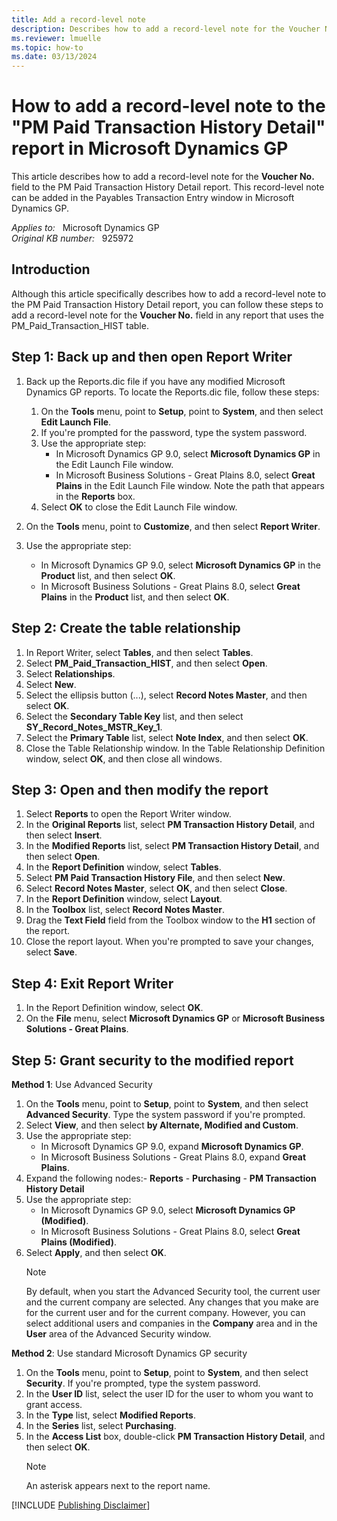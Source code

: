 ```yaml
---
title: Add a record-level note
description: Describes how to add a record-level note for the Voucher No. field to the PM Paid Transaction History Detail report.
ms.reviewer: lmuelle
ms.topic: how-to
ms.date: 03/13/2024
---
```

# How to add a record-level note to the "PM Paid Transaction History Detail" report in Microsoft Dynamics GP

This article describes how to add a record-level note for the **Voucher No.** field to the PM Paid Transaction History Detail report. This record-level note can be added in the Payables Transaction Entry window in Microsoft Dynamics GP.

_Applies to:_ &nbsp; Microsoft Dynamics GP  
_Original KB number:_ &nbsp; 925972

## Introduction

Although this article specifically describes how to add a record-level note to the PM Paid Transaction History Detail report, you can follow these steps to add a record-level note for the **Voucher No.** field in any report that uses the PM_Paid_Transaction_HIST table.

## Step 1: Back up and then open Report Writer

1. Back up the Reports.dic file if you have any modified Microsoft Dynamics GP reports. To locate the Reports.dic file, follow these steps:

    1. On the **Tools** menu, point to **Setup**, point to **System**, and then select **Edit Launch File**.
    1. If you're prompted for the password, type the system password.
    1. Use the appropriate step:
        - In Microsoft Dynamics GP 9.0, select **Microsoft Dynamics GP** in the Edit Launch File window.
        - In Microsoft Business Solutions - Great Plains 8.0, select **Great Plains** in the Edit Launch File window. Note the path that appears in the **Reports** box.
    1. Select **OK** to close the Edit Launch File window.

2. On the **Tools** menu, point to **Customize**, and then select **Report Writer**.
3. Use the appropriate step:

    - In Microsoft Dynamics GP 9.0, select **Microsoft Dynamics GP** in the **Product** list, and then select **OK**.
    - In Microsoft Business Solutions - Great Plains 8.0, select **Great Plains** in the **Product** list, and then select **OK**.

## Step 2: Create the table relationship

1. In Report Writer, select **Tables**, and then select **Tables**.
2. Select **PM_Paid_Transaction_HIST**, and then select **Open**.
3. Select **Relationships**.
4. Select **New**.
5. Select the ellipsis button (...), select **Record Notes Master**, and then select **OK**.
6. Select the **Secondary Table Key** list, and then select **SY_Record_Notes_MSTR_Key_1**.
7. Select the **Primary Table** list, select **Note Index**, and then select **OK**.
8. Close the Table Relationship window. In the Table Relationship Definition window, select **OK**, and then close all windows.

## Step 3: Open and then modify the report

1. Select **Reports** to open the Report Writer window.
2. In the **Original Reports** list, select **PM Transaction History Detail**, and then select **Insert**.
3. In the **Modified Reports** list, select **PM Transaction History Detail**, and then select **Open**.
4. In the **Report Definition** window, select **Tables**.
5. Select **PM Paid Transaction History File**, and then select **New**.
6. Select **Record Notes Master**, select **OK**, and then select **Close**.
7. In the **Report Definition** window, select **Layout**.
8. In the **Toolbox** list, select **Record Notes Master**.
9. Drag the **Text Field** field from the Toolbox window to the **H1** section of the report.
10. Close the report layout. When you're prompted to save your changes, select **Save**.

## Step 4: Exit Report Writer

1. In the Report Definition window, select **OK**.
2. On the **File** menu, select **Microsoft Dynamics GP** or **Microsoft Business Solutions - Great Plains**.

## Step 5: Grant security to the modified report

**Method 1**: Use Advanced Security

1. On the **Tools** menu, point to **Setup**, point to **System**, and then select **Advanced Security**. Type the system password if you're prompted.
2. Select **View**, and then select **by Alternate, Modified and Custom**.
3. Use the appropriate step:
    - In Microsoft Dynamics GP 9.0, expand **Microsoft Dynamics GP**.
    - In Microsoft Business Solutions - Great Plains 8.0, expand **Great Plains**.
4. Expand the following nodes:- **Reports** - **Purchasing** - **PM Transaction History Detail**  
5. Use the appropriate step:
    - In Microsoft Dynamics GP 9.0, select **Microsoft Dynamics GP (Modified)**.
    - In Microsoft Business Solutions - Great Plains 8.0, select **Great Plains (Modified)**.
6. Select **Apply**, and then select **OK**.
    > [!NOTE]
    > By default, when you start the Advanced Security tool, the current user and the current company are selected. Any changes that you make are for the current user and for the current company. However, you can select additional users and companies in the **Company** area and in the **User** area of the Advanced Security window.

**Method 2**: Use standard Microsoft Dynamics GP security

1. On the **Tools** menu, point to **Setup**, point to **System**, and then select **Security**. If you're prompted, type the system password.
2. In the **User ID** list, select the user ID for the user to whom you want to grant access.
3. In the **Type** list, select **Modified Reports**.
4. In the **Series** list, select **Purchasing**.
5. In the **Access List** box, double-click **PM Transaction History Detail**, and then select **OK**.
    > [!NOTE]
    > An asterisk appears next to the report name.

[!INCLUDE [Publishing Disclaimer](../../includes/publishing-disclaimer.md)]
